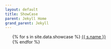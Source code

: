 ```yaml
---
layout: default
title: ShowCase
parent: Jekyll Home
grand_parent: Jekyll
---
```



<ul>
    {% for s in site.data.showcase %}
        <a href="{{ s.link }}">{{ s.name }}</a><br>
    {% endfor %}  
</ul>
